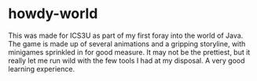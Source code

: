 # howdy-world
This was made for ICS3U as part of my first foray into the world of Java.
The game is made up of several animations and a gripping storyline, with minigames sprinkled in for good measure.
It may not be the prettiest, but it really let me run wild with the few tools I had at my disposal.
A very good learning experience.
